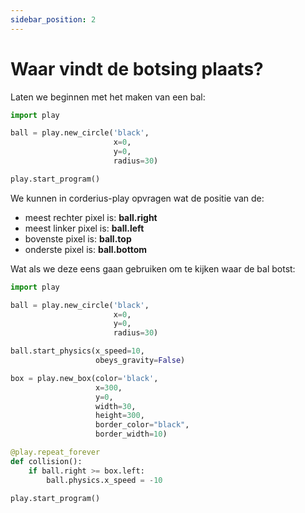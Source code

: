 ```yaml
---
sidebar_position: 2
---
```


# Waar vindt de botsing plaats?

Laten we beginnen met het maken van een bal:

```python
import play

ball = play.new_circle('black',
                       x=0,
                       y=0,
                       radius=30)

play.start_program()
```

We kunnen in corderius-play opvragen wat de positie van de:
- meest rechter pixel is: **ball.right**
- meest linker pixel is: **ball.left**
- bovenste pixel is: **ball.top**
- onderste pixel is: **ball.bottom**

Wat als we deze eens gaan gebruiken om te kijken waar de bal botst:

```python
import play

ball = play.new_circle('black',
                       x=0,
                       y=0,
                       radius=30)

ball.start_physics(x_speed=10,
                   obeys_gravity=False)

box = play.new_box(color='black',
                   x=300,
                   y=0,
                   width=30,
                   height=300,
                   border_color="black",
                   border_width=10)

@play.repeat_forever
def collision():
    if ball.right >= box.left:
        ball.physics.x_speed = -10
        
play.start_program()
```
